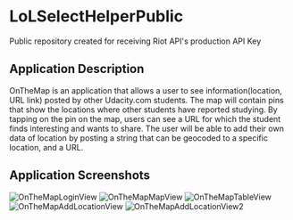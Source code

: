 # LoLSelectHelperPublic
Public repository created for receiving Riot API's production API Key

## Application Description
OnTheMap is an application that allows a user to see information(location, URL link) posted by other Udacity.com students. The map will contain pins that show the locations where other students have reported studying. By tapping on the pin on the map, users can see a URL for which the student finds interesting and wants to share. The user will be able to add their own data of location by posting a string that can be geocoded to a specific location, and a URL.

## Application Screenshots
![OnTheMapLoginView](https://user-images.githubusercontent.com/25420198/111093606-c3264180-850f-11eb-9c6b-84d6626c0bc2.png) ![OnTheMapMapView](https://user-images.githubusercontent.com/25420198/111093611-c5889b80-850f-11eb-843b-779c2aad8767.png) ![OnTheMapTableView](https://user-images.githubusercontent.com/25420198/111093618-c8838c00-850f-11eb-88db-a23368dafaf3.png) ![OnTheMapAddLocationView](https://user-images.githubusercontent.com/25420198/111093622-cae5e600-850f-11eb-8811-e6392a3d7d0b.png) ![OnTheMapAddLocationView2](https://user-images.githubusercontent.com/25420198/111093627-ccafa980-850f-11eb-9351-9616a117602b.png)




